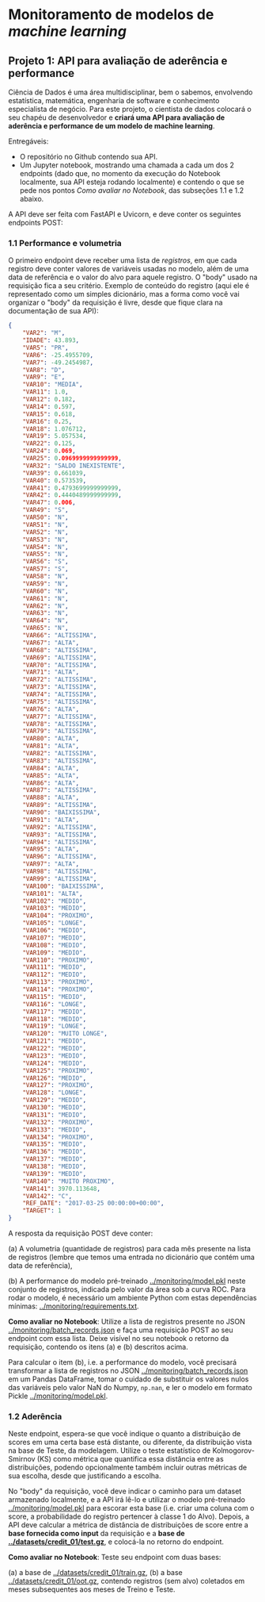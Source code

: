 # Monitoramento de modelos de _machine learning_

## Projeto 1: API para avaliação de aderência e performance

Ciência de Dados é uma área multidisciplinar, bem o sabemos, envolvendo estatística, matemática, engenharia de software e conhecimento especialista de negócio. Para este projeto, o cientista de dados colocará o seu chapéu de desenvolvedor e **criará uma API para avaliação de aderência e performance de um modelo de machine learning**.

Entregáveis:
- O repositório no Github contendo sua API.
- Um Jupyter notebook, mostrando uma chamada a cada um dos 2 endpoints (dado que, no momento da execução do Notebook localmente, sua API esteja rodando localmente) e contendo o que se pede nos pontos *Como avaliar no Notebook*, das subseções 1.1 e 1.2 abaixo.

A API deve ser feita com FastAPI e Uvicorn, e deve conter os seguintes endpoints POST:

### 1.1 Performance e volumetria
O primeiro endpoint deve receber uma lista de *registros*, em que cada registro deve conter valores de variáveis usadas no modelo, além de uma data de referência e o valor do alvo para aquele registro. O "body" usado na requisição fica a seu critério. Exemplo de conteúdo do registro (aqui ele é representado como um simples dicionário, mas a forma como você vai organizar o "body" da requisição é livre, desde que fique clara na documentação de sua API):
```json
{
    "VAR2": "M",
    "IDADE": 43.893,
    "VAR5": "PR",
    "VAR6": -25.4955709,
    "VAR7": -49.2454987,
    "VAR8": "D",
    "VAR9": "E",
    "VAR10": "MEDIA",
    "VAR11": 1.0,
    "VAR12": 0.182,
    "VAR14": 0.597,
    "VAR15": 0.618,
    "VAR16": 0.25,
    "VAR18": 1.076712,
    "VAR19": 5.057534,
    "VAR22": 0.125,
    "VAR24": 0.069,
    "VAR25": 0.0969999999999999,
    "VAR32": "SALDO INEXISTENTE",
    "VAR39": 0.661039,
    "VAR40": 0.573539,
    "VAR41": 0.4793699999999999,
    "VAR42": 0.4440489999999999,
    "VAR47": 0.006,
    "VAR49": "S",
    "VAR50": "N",
    "VAR51": "N",
    "VAR52": "N",
    "VAR53": "N",
    "VAR54": "N",
    "VAR55": "N",
    "VAR56": "S",
    "VAR57": "S",
    "VAR58": "N",
    "VAR59": "N",
    "VAR60": "N",
    "VAR61": "N",
    "VAR62": "N",
    "VAR63": "N",
    "VAR64": "N",
    "VAR65": "N",
    "VAR66": "ALTISSIMA",
    "VAR67": "ALTA",
    "VAR68": "ALTISSIMA",
    "VAR69": "ALTISSIMA",
    "VAR70": "ALTISSIMA",
    "VAR71": "ALTA",
    "VAR72": "ALTISSIMA",
    "VAR73": "ALTISSIMA",
    "VAR74": "ALTISSIMA",
    "VAR75": "ALTISSIMA",
    "VAR76": "ALTA",
    "VAR77": "ALTISSIMA",
    "VAR78": "ALTISSIMA",
    "VAR79": "ALTISSIMA",
    "VAR80": "ALTA",
    "VAR81": "ALTA",
    "VAR82": "ALTISSIMA",
    "VAR83": "ALTISSIMA",
    "VAR84": "ALTA",
    "VAR85": "ALTA",
    "VAR86": "ALTA",
    "VAR87": "ALTISSIMA",
    "VAR88": "ALTA",
    "VAR89": "ALTISSIMA",
    "VAR90": "BAIXISSIMA",
    "VAR91": "ALTA",
    "VAR92": "ALTISSIMA",
    "VAR93": "ALTISSIMA",
    "VAR94": "ALTISSIMA",
    "VAR95": "ALTA",
    "VAR96": "ALTISSIMA",
    "VAR97": "ALTA",
    "VAR98": "ALTISSIMA",
    "VAR99": "ALTISSIMA",
    "VAR100": "BAIXISSIMA",
    "VAR101": "ALTA",
    "VAR102": "MEDIO",
    "VAR103": "MEDIO",
    "VAR104": "PROXIMO",
    "VAR105": "LONGE",
    "VAR106": "MEDIO",
    "VAR107": "MEDIO",
    "VAR108": "MEDIO",
    "VAR109": "MEDIO",
    "VAR110": "PROXIMO",
    "VAR111": "MEDIO",
    "VAR112": "MEDIO",
    "VAR113": "PROXIMO",
    "VAR114": "PROXIMO",
    "VAR115": "MEDIO",
    "VAR116": "LONGE",
    "VAR117": "MEDIO",
    "VAR118": "MEDIO",
    "VAR119": "LONGE",
    "VAR120": "MUITO LONGE",
    "VAR121": "MEDIO",
    "VAR122": "MEDIO",
    "VAR123": "MEDIO",
    "VAR124": "MEDIO",
    "VAR125": "PROXIMO",
    "VAR126": "MEDIO",
    "VAR127": "PROXIMO",
    "VAR128": "LONGE",
    "VAR129": "MEDIO",
    "VAR130": "MEDIO",
    "VAR131": "MEDIO",
    "VAR132": "PROXIMO",
    "VAR133": "MEDIO",
    "VAR134": "PROXIMO",
    "VAR135": "MEDIO",
    "VAR136": "MEDIO",
    "VAR137": "MEDIO",
    "VAR138": "MEDIO",
    "VAR139": "MEDIO",
    "VAR140": "MUITO PROXIMO",
    "VAR141": 3970.113648,
    "VAR142": "C",
    "REF_DATE": "2017-03-25 00:00:00+00:00",
    "TARGET": 1
}
```
A resposta da requisição POST deve conter:

(a) A volumetria (quantidade de registros) para cada mês presente na lista de registros (lembre que temos uma entrada no dicionário que contém uma data de referência),

(b) A performance do modelo pré-treinado [../monitoring/model.pkl](../monitoring/model.pkl) neste conjunto de registros, indicada pelo valor da área sob a curva ROC. Para rodar o modelo, é necessário um ambiente Python com estas dependências mínimas: [../monitoring/requirements.txt](../monitoring/requirements.txt).

**Como avaliar no Notebook**:
Utilize a lista de registros presente no JSON [../monitoring/batch_records.json](../monitoring/batch_records.json) e faça uma requisição POST ao seu endpoint com essa lista. Deixe visível no seu notebook o retorno da requisição, contendo os itens (a) e (b) descritos acima.

Para calcular o item (b), i.e. a performance do modelo, você precisará transformar a lista de registros no JSON [../monitoring/batch_records.json](../monitoring/batch_records.json) em um Pandas DataFrame, tomar o cuidado de substituir os valores nulos das variáveis pelo valor NaN do Numpy, `np.nan`, e ler o modelo em formato Pickle [../monitoring/model.pkl](../monitoring/model.pkl).


### 1.2 Aderência

Neste endpoint, espera-se que você indique o quanto a distribuição de scores em uma certa base está distante, ou diferente, da distribuição vista na base de Teste, da modelagem. Utilize o teste estatístico de Kolmogorov-Smirnov (KS) como métrica que quantifica essa distância entre as distribuições, podendo opcionalmente também incluir outras métricas de sua escolha, desde que justificando a escolha.

No "body" da requisição, você deve indicar o caminho para um dataset armazenado localmente, e a API irá lê-lo e utilizar o modelo pré-treinado [../monitoring/model.pkl](../monitoring/model.pkl) para escorar esta base (i.e. criar uma coluna com o score, a probabilidade do registro pertencer à classe 1 do Alvo). Depois, a API deve calcular a métrica de distância de distribuições de score entre a **base fornecida como input** da requisição e a **base de [../datasets/credit_01/test.gz](Teste)**, e colocá-la no retorno do endpoint.

**Como avaliar no Notebook**:
Teste seu endpoint com duas bases:

(a) a base de [../datasets/credit_01/train.gz](Treino),
(b) a base [../datasets/credit_01/oot.gz](Out-of-time), contendo registros (sem alvo) coletados em meses subsequentes aos meses de Treino e Teste.
